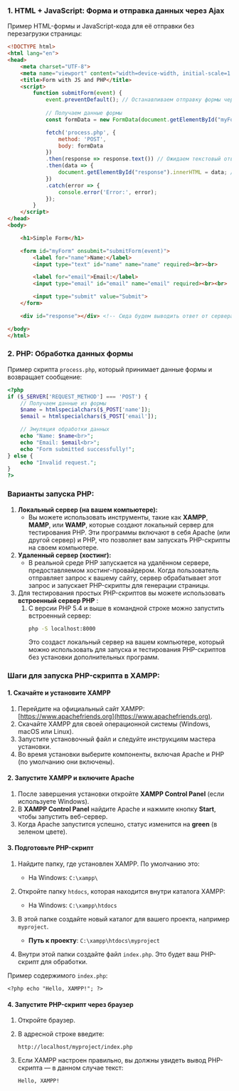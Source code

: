 ### 1. HTML + JavaScript: Форма и отправка данных через Ajax

Пример HTML-формы и JavaScript-кода для её отправки без перезагрузки страницы:

```html
<!DOCTYPE html>
<html lang="en">
<head>
    <meta charset="UTF-8">
    <meta name="viewport" content="width=device-width, initial-scale=1.0">
    <title>Form with JS and PHP</title>
    <script>
        function submitForm(event) {
            event.preventDefault(); // Останавливаем отправку формы через браузер
			
			// Получаем данные формы
            const formData = new FormData(document.getElementById("myForm")); 

            fetch('process.php', {
                method: 'POST',
                body: formData
            })
            .then(response => response.text()) // Ожидаем текстовый ответ от сервера
            .then(data => {
                document.getElementById("response").innerHTML = data; // Отображаем ответ
            })
            .catch(error => {
                console.error('Error:', error);
            });
        }
    </script>
</head>
<body>

    <h1>Simple Form</h1>

    <form id="myForm" onsubmit="submitForm(event)">
        <label for="name">Name:</label>
        <input type="text" id="name" name="name" required><br><br>

        <label for="email">Email:</label>
        <input type="email" id="email" name="email" required><br><br>

        <input type="submit" value="Submit">
    </form>

    <div id="response"></div> <!-- Сюда будем выводить ответ от сервера -->

</body>
</html>

```
### 2. PHP: Обработка данных формы

Пример скрипта `process.php`, который принимает данные формы и возвращает сообщение:
```php
<?php
if ($_SERVER['REQUEST_METHOD'] === 'POST') {
    // Получаем данные из формы
    $name = htmlspecialchars($_POST['name']);
    $email = htmlspecialchars($_POST['email']);

    // Эмуляция обработки данных
    echo "Name: $name<br>";
    echo "Email: $email<br>";
    echo "Form submitted successfully!";
} else {
    echo "Invalid request.";
}
?>

```

### Варианты запуска PHP:

1. **Локальный сервер (на вашем компьютере):**
    - Вы можете использовать инструменты, такие как **XAMPP**, **MAMP**, или **WAMP**, которые создают локальный сервер для тестирования PHP. Эти программы включают в себя Apache (или другой сервер) и PHP, что позволяет вам запускать PHP-скрипты на своем компьютере.
2. **Удаленный сервер (хостинг):**
    - В реальной среде PHP запускается на удалённом сервере, предоставляемом хостинг-провайдером. Когда пользователь отправляет запрос к вашему сайту, сервер обрабатывает этот запрос и запускает PHP-скрипты для генерации страницы.
3.  Для тестирования простых PHP-скриптов вы можете использовать **встроенный сервер PHP** :
	1. С версии PHP 5.4 и выше в командной строке можно запустить встроенный сервер:
		```bash
		php -S localhost:8000
		```
		Это создаст локальный сервер на вашем компьютере, который можно использовать для запуска и тестирования PHP-скриптов без установки дополнительных программ.


### Шаги для запуска PHP-скрипта в XAMPP:

#### 1. **Скачайте и установите XAMPP**

1. Перейдите на официальный сайт XAMPP: [https://www.apachefriends.org](https://www.apachefriends.org).
2. Скачайте XAMPP для своей операционной системы (Windows, macOS или Linux).
3. Запустите установочный файл и следуйте инструкциям мастера установки.
4. Во время установки выберите компоненты, включая Apache и PHP (по умолчанию они включены).

#### 2. **Запустите XAMPP и включите Apache**

1. После завершения установки откройте **XAMPP Control Panel** (если используете Windows).
2. В **XAMPP Control Panel** найдите Apache и нажмите кнопку **Start**, чтобы запустить веб-сервер.
3. Когда Apache запустится успешно, статус изменится на **green** (в зеленом цвете).
    

#### 3. **Подготовьте PHP-скрипт**

1. Найдите папку, где установлен XAMPP. По умолчанию это:
    - На Windows: `C:\xampp\`

2. Откройте папку `htdocs`, которая находится внутри каталога XAMPP:
    - На Windows: `C:\xampp\htdocs`

3. В этой папке создайте новый каталог для вашего проекта, например `myproject`.
    - **Путь к проекту**: `C:\xampp\htdocs\myproject`
    
1. Внутри этой папки создайте файл `index.php`. Это будет ваш PHP-скрипт для обработки.
    

Пример содержимого `index.php`:

`<?php echo "Hello, XAMPP!"; ?>`

#### 4. **Запустите PHP-скрипт через браузер**

1. Откройте браузер.
2. В адресной строке введите:
    
    `http://localhost/myproject/index.php`
    
3. Если XAMPP настроен правильно, вы должны увидеть вывод PHP-скрипта — в данном случае текст:
        
    `Hello, XAMPP!`